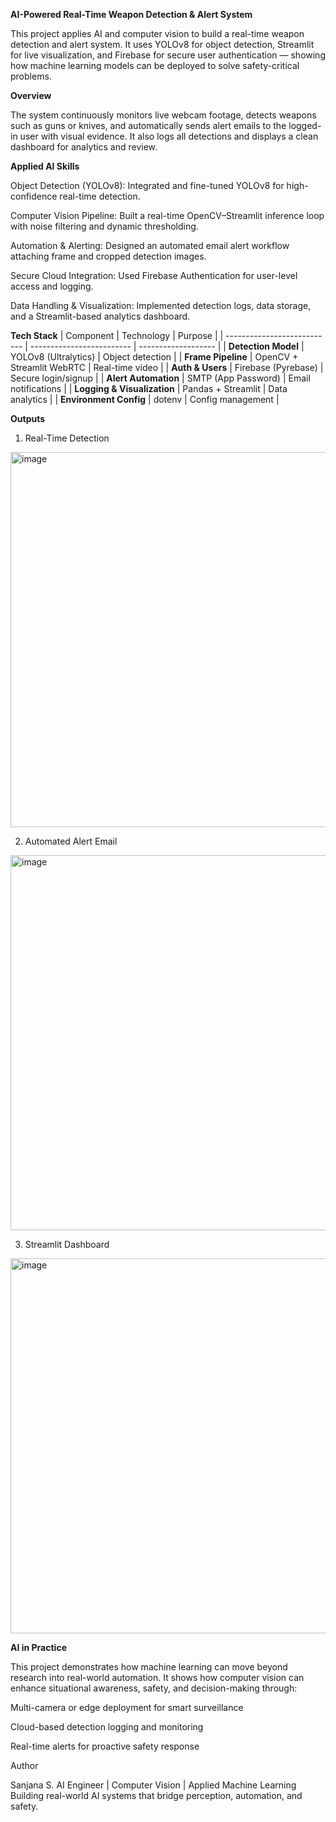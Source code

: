 **AI-Powered Real-Time Weapon Detection & Alert System**

This project applies AI and computer vision to build a real-time weapon detection and alert system.
It uses YOLOv8 for object detection, Streamlit for live visualization, and Firebase for secure user authentication — showing how machine learning models can be deployed to solve safety-critical problems.

**Overview**

The system continuously monitors live webcam footage, detects weapons such as guns or knives, and automatically sends alert emails to the logged-in user with visual evidence.
It also logs all detections and displays a clean dashboard for analytics and review.

**Applied AI Skills**

Object Detection (YOLOv8): Integrated and fine-tuned YOLOv8 for high-confidence real-time detection.

Computer Vision Pipeline: Built a real-time OpenCV–Streamlit inference loop with noise filtering and dynamic thresholding.

Automation & Alerting: Designed an automated email alert workflow attaching frame and cropped detection images.

Secure Cloud Integration: Used Firebase Authentication for user-level access and logging.

Data Handling & Visualization: Implemented detection logs, data storage, and a Streamlit-based analytics dashboard.

**Tech Stack**
| Component                   | Technology                | Purpose             |
| --------------------------- | ------------------------- | ------------------- |
| **Detection Model**         | YOLOv8 (Ultralytics)      | Object detection    |
| **Frame Pipeline**          | OpenCV + Streamlit WebRTC | Real-time video     |
| **Auth & Users**            | Firebase (Pyrebase)       | Secure login/signup |
| **Alert Automation**        | SMTP (App Password)       | Email notifications |
| **Logging & Visualization** | Pandas + Streamlit        | Data analytics      |
| **Environment Config**      | dotenv                    | Config management   |

**Outputs**
1. Real-Time Detection
<img width="600" height="600" alt="image" src="https://github.com/user-attachments/assets/596e1f5a-a016-4a76-a33e-6c3bcf622ed8" />

2. Automated Alert Email
<img width="600" height="600" alt="image" src="https://github.com/user-attachments/assets/f757f4a1-bb37-40be-ad43-e8722abf523c" />

3. Streamlit Dashboard
<img width="600" height="600" alt="image" src="https://github.com/user-attachments/assets/a5e798e3-c09d-4e3e-90fb-647f374e954a" />

**AI in Practice**

This project demonstrates how machine learning can move beyond research into real-world automation.
It shows how computer vision can enhance situational awareness, safety, and decision-making through:

Multi-camera or edge deployment for smart surveillance

Cloud-based detection logging and monitoring

Real-time alerts for proactive safety response




Author

Sanjana S.
AI Engineer | Computer Vision | Applied Machine Learning
Building real-world AI systems that bridge perception, automation, and safety.

